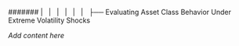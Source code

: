 ####### |   |   |   |   |   |   ├── Evaluating Asset Class Behavior Under Extreme Volatility Shocks

*Add content here*